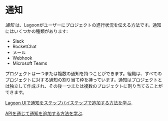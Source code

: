 # 通知

_通知_ は、Lagoonがユーザーにプロジェクトの進行状況を伝える方法です。通知にはいくつかの種類があります:

 - Slack
 - RocketChat
 - メール
 - Webhook
 - Microsoft Teams

プロジェクトは一つまたは複数の通知を持つことができます。組織は、すべてのプロジェクトに対する通知の割り当て枠を持っています。通知はプロジェクトとは独立して作成され、その後一つまたは複数のプロジェクトに割り当てることができます。

[Lagoon UIで通知をステップバイステップで追加する方法を学ぶ](../../interacting/organizations.md#add-an-email-notification-to-a-project).

[APIを通じて通知を追加する方法を学ぶ](../../interacting/graphql-queries.md#adding-notifications-to-the-project).
